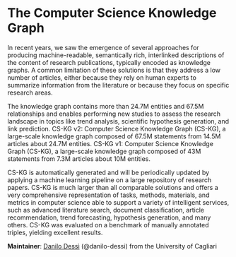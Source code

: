 The Computer Science Knowledge Graph
===================

In recent years, we saw the emergence of several approaches for producing machine-readable, semantically rich, interlinked descriptions of the content of research publications, typically encoded as knowledge graphs. A common limitation of these solutions is that they address a low number of articles, either because they rely on human experts to summarize information from the literature or because they focus on specific research areas.
 

 The knowledge graph contains more than 24.7M entities and 67.5M relationships and enables performing new studies to assess the research landscape in topics like trend analysis, scientific hypothesis generation, and link prediction.
CS-KG v2: Computer Science Knowledge Graph (CS-KG), a large-scale knowledge graph composed of 67.5M statements from 14.5M articles about 24.7M entities.
CS-KG v1: Computer Science Knowledge Graph (CS-KG), a large-scale knowledge graph composed of 43M statements from 7.3M articles about 10M entities.
 
CS-KG is automatically generated and will be periodically updated by applying a machine learning pipeline on a large repository of research papers. CS-KG is much larger than all comparable solutions and offers a very comprehensive representation of tasks, methods, materials, and metrics in computer science able to support a variety of intelligent services, such as advanced literature search, document classification, article recommendation, trend forecasting, hypothesis generation, and many others. CS-KG was evaluated on a benchmark of manually annotated triples, yielding excellent results.


**Maintainer**: [Danilo Dessì](https://www.unica.it/unica/page/it/danilo_dessi) (@danilo-dessi) from the University of Cagliari 

